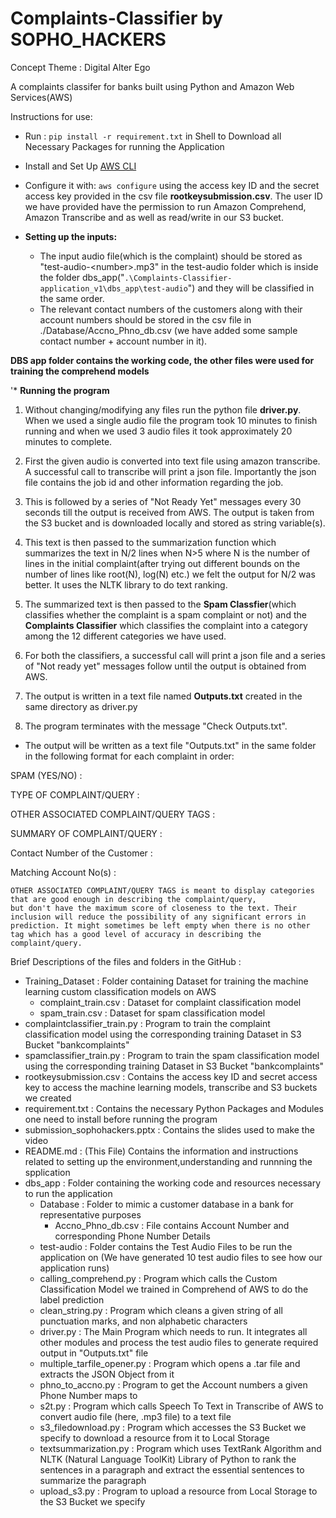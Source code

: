 # Complaints-Classifier by SOPHO_HACKERS

Concept Theme : Digital Alter Ego 

A complaints classifer for banks built using Python and Amazon Web Services(AWS)

Instructions for use:
* Run : `pip install -r requirement.txt` in Shell to Download all Necessary Packages for running the Application
* Install and Set Up [AWS CLI](https://aws.amazon.com/cli/)
* Configure it with:
`aws configure`
using the access key ID and the secret access key provided in the csv file **rootkeysubmission.csv**. The user ID we have provided have the permission to run Amazon Comprehend, Amazon Transcribe and as well as read/write in our S3 bucket.

* **Setting up the inputs:**

  * The input audio file(which is the complaint) should be stored as "test-audio-\<number\>.mp3" in the test-audio folder which is inside the folder dbs_app("`.\Complaints-Classifier-application_v1\dbs_app\test-audio`") and they will be classified in the same order.
  * The relevant contact numbers of the customers along with their account numbers should be stored in the csv file in ./Database/Accno_Phno_db.csv (we have added some sample contact number + account number in it).

**DBS app folder contains the working code, the other files were used for training the comprehend models**

'* **Running the program**
 
 1. Without changing/modifying any files run the python file **driver.py**. When we used a single audio file the program took 10 minutes to finish running and when we used 3 audio files it took approximately 20 minutes to complete.
 
 2. First the given audio is converted into text file using amazon transcribe. A successful call to transcribe will print a json file. Importantly the json file contains the job id and other information regarding the job.
 
 3. This is followed by a series of "Not Ready Yet" messages every 30 seconds till the output is received from AWS. The output is taken from the S3 bucket and is downloaded locally and stored as string variable(s).
 
 4. This text is then passed to the summarization function which summarizes the text in N/2 lines when N>5 where N is the number of lines in the initial complaint(after trying out different bounds on the number of lines like root(N), log(N) etc.) we felt the output for N/2 was better. It uses the NLTK library to do text ranking.
 
 5. The summarized text is then passed to the **Spam Classfier**(which classifies whether the complaint is a spam complaint or not) and the **Complaints Classifier** which classifies the complaint into a category among the 12 different categories we have used.
 
 6. For both the classifiers, a successful call will print a json file and a series of "Not ready yet" messages follow until the output is obtained from AWS.
 
 7. The output is written in a text file named **Outputs.txt** created in the same directory as driver.py
 
 8. The program terminates with the message "Check Outputs.txt".

* The output will be written as a text file "Outputs.txt" in the same folder in the following format for each complaint in order:
  
 SPAM (YES/NO) :

 TYPE OF COMPLAINT/QUERY : 
 
 OTHER ASSOCIATED COMPLAINT/QUERY TAGS : 

 SUMMARY OF COMPLAINT/QUERY : 

 Contact Number of the Customer :

 Matching Account No(s) : 

```
OTHER ASSOCIATED COMPLAINT/QUERY TAGS is meant to display categories that are good enough in describing the complaint/query,
but don't have the maximum score of closeness to the text. Their inclusion will reduce the possibility of any significant errors in prediction. It might sometimes be left empty when there is no other tag which has a good level of accuracy in describing the complaint/query.
```
Brief Descriptions of the files and folders in the GitHub : 

- Training_Dataset : Folder containing Dataset for training the machine learning custom classification models on AWS
  - complaint_train.csv : Dataset for complaint classification model
  - spam_train.csv : Dataset for spam classification model
- complaintclassifier_train.py : Program to train the complaint classification model using the corresponding training Dataset in S3 Bucket "bankcomplaints"
- spamclassifier_train.py : Program to train the spam classification model using the corresponding training Dataset in S3 Bucket "bankcomplaints"
- rootkeysubmission.csv : Contains the access key ID and secret access key to access the machine learning models, transcribe and S3 buckets we created
- requirement.txt : Contains the necessary Python Packages and Modules one need to install before running the program
- submission_sophohackers.pptx : Contains the slides used to make the video
- README.md : (This File) Contains the information and instructions related to setting up the environment,understanding and runnning the spplication
- dbs_app : Folder containing the working code and resources necessary to run the application
  - Database : Folder to mimic a customer database in a bank for representative purposes
    - Accno_Phno_db.csv : File contains Account Number and corresponding Phone Number Details
  - test-audio : Folder contains the Test Audio Files to be run the application on (We have generated 10 test audio files to see how our application runs)
  - calling_comprehend.py : Program which calls the Custom Classification Model we trained in Comprehend of AWS to do the label prediction
  - clean_string.py : Program which cleans a given string of all punctuation marks, and non alphabetic characters
  - driver.py : The Main Program which needs to run. It integrates all other modules and process the test audio files to generate required output in "Outputs.txt" file
  - multiple_tarfile_opener.py : Program which opens a .tar file and extracts the JSON Object from it
  - phno_to_accno.py : Program to get the Account numbers a given Phone Number maps to
  - s2t.py : Program which calls Speech To Text in Transcribe of AWS to convert audio file (here, .mp3 file) to a text file
  - s3_filedownload.py : Program which accesses the S3 Bucket we specify to download a resource from it to Local Storage
  - textsummarization.py : Program which uses TextRank Algorithm and NLTK (Natural Language ToolKit) Library of Python to rank the sentences in a paragraph and extract the essential sentences to summarize the paragraph
  - upload_s3.py : Program to upload a resource from Local Storage to the S3 Bucket we specify
 
